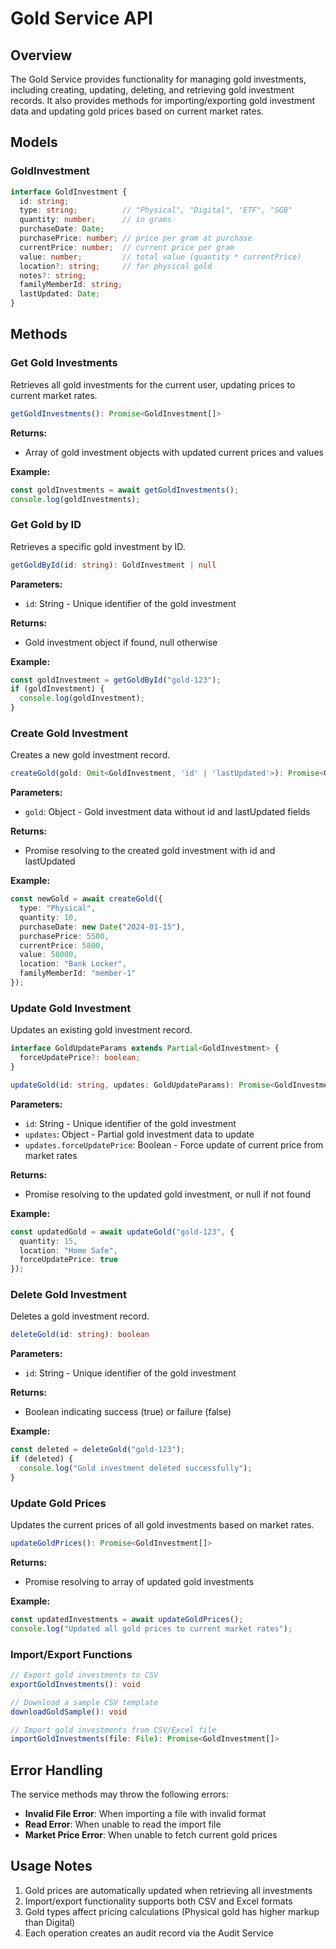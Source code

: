 
# Gold Service API

## Overview

The Gold Service provides functionality for managing gold investments, including creating, updating, deleting, and retrieving gold investment records. It also provides methods for importing/exporting gold investment data and updating gold prices based on current market rates.

## Models

### GoldInvestment

```typescript
interface GoldInvestment {
  id: string;
  type: string;          // "Physical", "Digital", "ETF", "SGB"
  quantity: number;      // in grams
  purchaseDate: Date;
  purchasePrice: number; // price per gram at purchase
  currentPrice: number;  // current price per gram
  value: number;         // total value (quantity * currentPrice)
  location?: string;     // for physical gold
  notes?: string;
  familyMemberId: string;
  lastUpdated: Date;
}
```

## Methods

### Get Gold Investments

Retrieves all gold investments for the current user, updating prices to current market rates.

```typescript
getGoldInvestments(): Promise<GoldInvestment[]>
```

**Returns:**
- Array of gold investment objects with updated current prices and values

**Example:**

```typescript
const goldInvestments = await getGoldInvestments();
console.log(goldInvestments);
```

### Get Gold by ID

Retrieves a specific gold investment by ID.

```typescript
getGoldById(id: string): GoldInvestment | null
```

**Parameters:**
- `id`: String - Unique identifier of the gold investment

**Returns:**
- Gold investment object if found, null otherwise

**Example:**

```typescript
const goldInvestment = getGoldById("gold-123");
if (goldInvestment) {
  console.log(goldInvestment);
}
```

### Create Gold Investment

Creates a new gold investment record.

```typescript
createGold(gold: Omit<GoldInvestment, 'id' | 'lastUpdated'>): Promise<GoldInvestment>
```

**Parameters:**
- `gold`: Object - Gold investment data without id and lastUpdated fields

**Returns:**
- Promise resolving to the created gold investment with id and lastUpdated

**Example:**

```typescript
const newGold = await createGold({
  type: "Physical",
  quantity: 10,
  purchaseDate: new Date("2024-01-15"),
  purchasePrice: 5500,
  currentPrice: 5800,
  value: 58000,
  location: "Bank Locker",
  familyMemberId: "member-1"
});
```

### Update Gold Investment

Updates an existing gold investment record.

```typescript
interface GoldUpdateParams extends Partial<GoldInvestment> {
  forceUpdatePrice?: boolean;
}

updateGold(id: string, updates: GoldUpdateParams): Promise<GoldInvestment | null>
```

**Parameters:**
- `id`: String - Unique identifier of the gold investment
- `updates`: Object - Partial gold investment data to update
- `updates.forceUpdatePrice`: Boolean - Force update of current price from market rates

**Returns:**
- Promise resolving to the updated gold investment, or null if not found

**Example:**

```typescript
const updatedGold = await updateGold("gold-123", {
  quantity: 15,
  location: "Home Safe",
  forceUpdatePrice: true
});
```

### Delete Gold Investment

Deletes a gold investment record.

```typescript
deleteGold(id: string): boolean
```

**Parameters:**
- `id`: String - Unique identifier of the gold investment

**Returns:**
- Boolean indicating success (true) or failure (false)

**Example:**

```typescript
const deleted = deleteGold("gold-123");
if (deleted) {
  console.log("Gold investment deleted successfully");
}
```

### Update Gold Prices

Updates the current prices of all gold investments based on market rates.

```typescript
updateGoldPrices(): Promise<GoldInvestment[]>
```

**Returns:**
- Promise resolving to array of updated gold investments

**Example:**

```typescript
const updatedInvestments = await updateGoldPrices();
console.log("Updated all gold prices to current market rates");
```

### Import/Export Functions

```typescript
// Export gold investments to CSV
exportGoldInvestments(): void

// Download a sample CSV template
downloadGoldSample(): void

// Import gold investments from CSV/Excel file
importGoldInvestments(file: File): Promise<GoldInvestment[]>
```

## Error Handling

The service methods may throw the following errors:

- **Invalid File Error**: When importing a file with invalid format
- **Read Error**: When unable to read the import file
- **Market Price Error**: When unable to fetch current gold prices

## Usage Notes

1. Gold prices are automatically updated when retrieving all investments
2. Import/export functionality supports both CSV and Excel formats
3. Gold types affect pricing calculations (Physical gold has higher markup than Digital)
4. Each operation creates an audit record via the Audit Service

